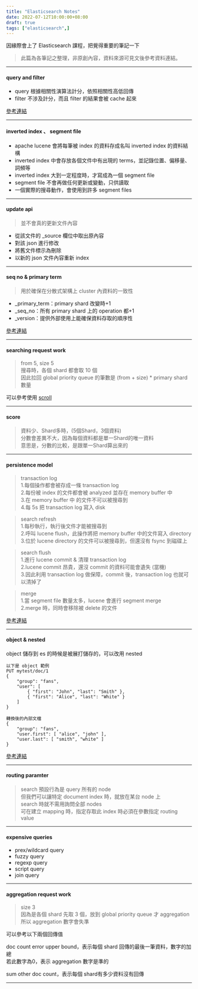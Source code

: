```yaml
---
title: "Elasticsearch Notes"
date: 2022-07-12T10:00:00+08:00
draft: true
tags: ["elasticsearch",]
---
```


因緣際會上了 Elasticsearch 課程，把覺得重要的筆記一下<!--more-->
> 此篇為各筆記之整理，非原創內容，資料來源可見文後參考資料連結。

----

#### query and filter

- query 根據相關性演算法計分，依照相關性高低回傳
- filter 不涉及計分，而且 filter 的結果會被 cache 起來

[參考連結](https://blog.csdn.net/laoyang360/article/details/80468757)

----

#### inverted index 、 segment file

- apache lucene 會將每筆被 index 的資料存成名叫 inverted index 的資料結構
- inverted index 中會存放各個文件中有出現的 terms，並記錄位置、偏移量、詞頻等
- inverted index 大到一定程度時，才寫成為一個 segment file
- segment file 不會再做任何更新或變動，只供讀取
- 一個實際的搜尋動作，會使用到許多 segment files

----

#### update api

> 並不會真的更新文件內容

- 從該文件的 _source 欄位中取出原內容
- 對該 json 進行修改
- 將舊文件標示為刪除
- 以新的 json 文件內容重新 index

----

#### seq no & primary term

> 用於確保在分散式架構上 cluster 內資料的一致性

- _primary_term：primary shard 改變時+1
- _seq_no：所有 primary shard 上的 operation 都+1
- _version：提供外部使用上能確保資料存取的順序性  

[參考連結](https://www.modb.pro/db/33685)

----

#### searching request work

> from 5, size 5  
搜尋時，各個 shard 都會取 10 個  
因此拉回 global priority queue 的筆數是 (from + size) * primary shard 數量

可以參考使用 [scroll](https://kucw.github.io/blog/2018/6/elasticsearch-scroll/)

----

#### score

> 資料少、Shard多時，(5個Shard，3個資料)  
分數會差異不大，因為每個資料都是單一Shard的唯一資料  
意思是，分數的比較，是跟單一Shard算出來的

----

#### persistence model

> transaction log  
1.每個操作都會被存成一條 transaction log  
2.每份被 index 的文件都會被 analyzed 並存在 memory buffer 中  
3.在 memory buffer 中 的文件不可以被搜尋到  
4.每 5s 把 transaction log 寫入 disk  

> search refresh  
1.每秒執行，執行後文件才能被搜尋到  
2.呼叫 lucene flush，此操作將把 memory buffer 中的文件寫入 directory  
3.位於 lucene directory 的文件可以被搜尋到，但還沒有 fsync 到磁碟上  

> search flush  
1.進行 lucene commit & 清理 transaction log  
2.lucene commit 昂貴，還沒 commit 的資料可能會遺失 (當機)   
3.因此利用 transaction log 做保障，commit 後，transaction log 也就可以清掉了  

> merge  
1.當 segment file 數量太多，lucene 會進行 segment merge  
2.merge 時，同時會移除被 delete 的文件  

[參考連結](https://i.imgur.com/Alqjr11.jpg)

----

#### object & nested

object 儲存到 es 的時候是被展打儲存的，可以改用 nested

```
以下是 object 範例
PUT mytest/doc/1
{
    "group": "fans",
    "user": [
        { "first": "John", "last": "Smith" },
        { "first": "Alice", "last": "White" }
    ]
}

轉換後的內部文檔
{
    "group": "fans",
    "user.first": [ "alice", "john" ],
    "user.last": [ "smith", "white" ]
}
```

[參考連結](https://kucw.github.io/blog/2018/6/elasticsearch-nested/)

----

#### routing paramter

> search 預設行為是 query 所有的 node  
但我們可以讓特定 document index 時，就放在某台 node 上  
search 時就不需用詢問全部 nodes  
可在建立 mapping 時，指定存取此 index 時必須在參數指定 routing value  

----

#### expensive queries
- prex/wildcard query
- fuzzy query
- regexp query
- script query
- join query

----

#### aggregation request work
> size 3  
因為是各個 shard 先取 3 個，放到 global priority queue 才 aggregation  
所以 aggregation 數字會失準

可以參考以下兩個回傳值  

doc count error upper bound，表示每個 shard 回傳的最後一筆資料，數字的加總  
若此數字為0，表示 aggregation 數字是準的

sum other doc count，表示每個 shard有多少資料沒有回傳  

----